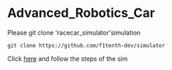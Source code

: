 # Advanced_Robotics_Car

Please git clone 'racecar_simulator'simulation

``` 
git clone https://github.com/f1tenth-dev/simulator
```

Click [here](https://github.com/f1tenth-dev/simulator) and follow the steps of the sim
